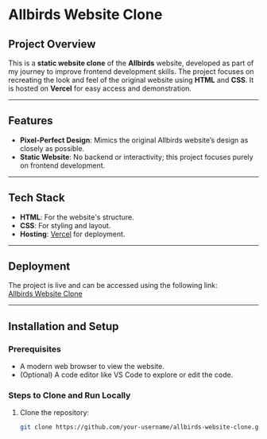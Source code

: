 # Allbirds Website Clone  

## Project Overview  
This is a **static website clone** of the **Allbirds** website, developed as part of my journey to improve frontend development skills. The project focuses on recreating the look and feel of the original website using **HTML** and **CSS**. It is hosted on **Vercel** for easy access and demonstration.  

---

## Features  
- **Pixel-Perfect Design**: Mimics the original Allbirds website’s design as closely as possible.  
- **Static Website**: No backend or interactivity; this project focuses purely on frontend development.  

---

## Tech Stack  
- **HTML**: For the website's structure.  
- **CSS**: For styling and layout.  
- **Hosting**: [Vercel](https://vercel.com/) for deployment.  

---

## Deployment  
The project is live and can be accessed using the following link:  
[Allbirds Website Clone](https://your-vercel-project-url.vercel.app/)  

---

## Installation and Setup  

### Prerequisites  
- A modern web browser to view the website.  
- (Optional) A code editor like VS Code to explore or edit the code.  

### Steps to Clone and Run Locally  
1. Clone the repository:  
   ```bash  
   git clone https://github.com/your-username/allbirds-website-clone.git  
